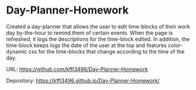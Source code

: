 # Day-Planner-Homework

Created a day-planner that allows the user to edit time-blocks of their work day by-the-hour to remind them of certain events.  When the page is refreshed, it logs the descriptions for the time-block edited.  In addition, the time-block keeps logs the date of the user at the top and features color-dynamic css for the time-blocks that change according to the time of the day.  




URL: https://github.com/kffl3496/Day-Planner-Homework

Depository: https://kffl3496.github.io/Day-Planner-Homework/
